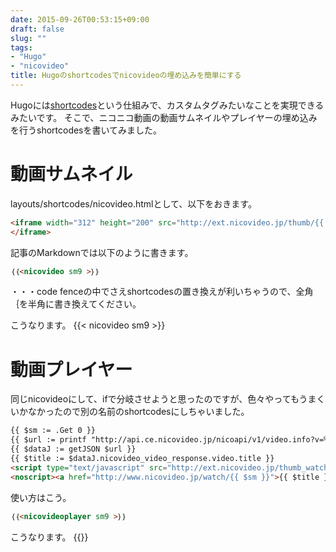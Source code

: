```yaml
---
date: 2015-09-26T00:53:15+09:00
draft: false
slug: ""
tags:
- "Hugo"
- "nicovideo"
title: Hugoのshortcodesでnicovideoの埋め込みを簡単にする
---
```

Hugoには[shortcodes](https://gohugo.io/extras/shortcodes/)という仕組みで、カスタムタグみたいなことを実現できるみたいです。
そこで、ニコニコ動画の動画サムネイルやプレイヤーの埋め込みを行うshortcodesを書いてみました。

<!--more-->

# 動画サムネイル

layouts/shortcodes/nicovideo.htmlとして、以下をおきます。

```html
<iframe width="312" height="200" src="http://ext.nicovideo.jp/thumb/{{ .Get 0 }}" scrolling="no" style="border:solid 1px #CCC;" frameborder="0">
</iframe>
```

記事のMarkdownでは以下のように書きます。

```markdown
｛｛<nicovideo sm9 >｝｝
```

・・・code fenceの中でさえshortcodesの置き換えが利いちゃうので、全角｛を半角に書き換えてください。

こうなります。
{{< nicovideo sm9 >}}

# 動画プレイヤー

同じnicovideoにして、ifで分岐させようと思ったのですが、色々やってもうまくいかなかったので別の名前のshortcodesにしちゃいました。

```html
{{ $sm := .Get 0 }}
{{ $url := printf "http://api.ce.nicovideo.jp/nicoapi/v1/video.info?v=%s&__format=json" $sm }}
{{ $dataJ := getJSON $url }}
{{ $title := $dataJ.nicovideo_video_response.video.title }}
<script type="text/javascript" src="http://ext.nicovideo.jp/thumb_watch/{{ $sm }}?w=490&amp;h=307"></script>
<noscript><a href="http://www.nicovideo.jp/watch/{{ $sm }}">{{ $title }}</a></noscript>
```

使い方はこう。

```markdown
｛｛<nicovideoplayer sm9 >｝｝
```

こうなります。
{{<nicovideoplayer sm9>}}
